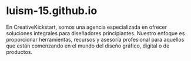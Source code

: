 # luism-15.github.io
En CreativeKickstart, somos una agencia especializada en ofrecer soluciones integrales para diseñadores principiantes. Nuestro enfoque es proporcionar herramientas, recursos y asesoría profesional para aquellos que están comenzando en el mundo del diseño gráfico, digital o de productos.
